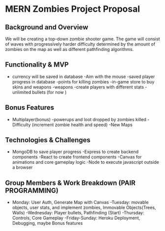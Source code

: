 # MERN Zombies Project Proposal

## Background and Overview

We will be creating a top-down zombie shooter game. The game will consist of waves with progressively harder difficulty  determined by the amount of zombies on the map as well as different pathfinding algorithms.

## Functionality & MVP
- currency will be saved in database -Aim with the mouse -saved player progress in database -points for killing zombies -in-game store to buy skins and weapons -weapons -create players with different stats -unlimited bullets (for now )

## Bonus Features 
- Multiplayer(bonus) -powerups and loot dropped by zombies killed -Difficulty (increment zombie health and speed) -New Maps

## Technologies & Challenges 
- MongoDB to save player progress -Express to create backend components -React to create frontend components -Canvas for animations and core gameplay logic -Node to execute javascript outside a browser

## Group Members & Work Breakdown (PAIR PROGRAMMING) 
- Monday: User Auth, Generate Map with Canvas -Tuesday: movable objects, user stats, and implement zombies, Immovable Objects(Trees, Walls) -Wednesday: Player bullets, Pathfinding (Start) -Thursday: Controls, Core Gameplay -Friday-Sunday: Heroku Deployment, Debugging, maybe Bonus features
